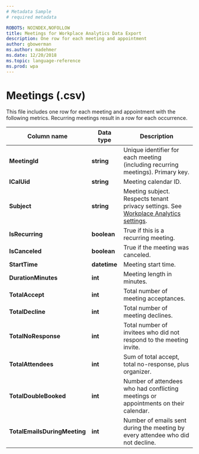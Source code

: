 ```yaml
---
# Metadata Sample
# required metadata

ROBOTS: NOINDEX,NOFOLLOW
title: Meetings for Workplace Analytics Data Export
description: One row for each meeting and appointment
author: gbowerman
ms.author: madehmer
ms.date: 12/20/2018
ms.topic: language-reference
ms.prod: wpa
---
```

# Meetings (.csv)

This file includes one row for each meeting and appointment with the following metrics. Recurring meetings result in a row for each occurrence.
  
|Column name|Data type|Description|
|-----------------|---------------|-----------------|
|**MeetingId**|**string**|Unique identifier for each meeting (including recurring meetings). Primary key.|
|**ICalUid**|**string**|Meeting calendar ID.|  
|**Subject**|**string**|Meeting subject. Respects tenant privacy settings. See [Workplace Analytics settings](../use/settings.md#privacy-settings).|
|**IsRecurring**|**boolean**|True if this is a recurring meeting.|
|**IsCanceled**|**boolean**|True if the meeting was canceled.|
|**StartTime**|**datetime**|Meeting start time.|
|**DurationMinutes**|**int**|Meeting length in minutes.|
|**TotalAccept**|**int**|Total number of meeting acceptances.|
|**TotalDecline**|**int**|Total number of meeting declines.|
|**TotalNoResponse**|**int**|Total number of invitees who did not respond to the meeting invite.|
|**TotalAttendees**|**int**|Sum of total accept, total no-response, plus organizer.|
|**TotalDoubleBooked**|**int**|Number of attendees who had conflicting meetings or appointments on their calendar.|
|**TotalEmailsDuringMeeting**|**int**|Number of emails sent during the meeting by every attendee who did not decline.|
